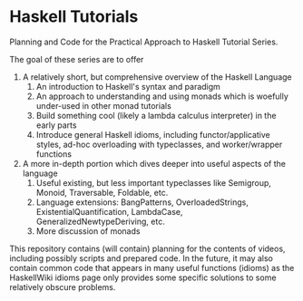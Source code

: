 # Haskell Tutorials
Planning and Code for the Practical Approach to Haskell Tutorial Series.

The goal of these series are to offer
1) A relatively short, but comprehensive overview of the Haskell Language
    1) An introduction to Haskell's syntax and paradigm
    2) An approach to understanding and using monads which is woefully under-used in other monad tutorials
    3) Build something cool (likely a lambda calculus interpreter) in the early parts
    4) Introduce general Haskell idioms, including functor/applicative styles, ad-hoc overloading with typeclasses, and worker/wrapper functions
2) A more in-depth portion which dives deeper into useful aspects of the language
    1) Useful existing, but less important typeclasses like Semigroup, Monoid, Traversable, Foldable, etc.
    2) Language extensions: BangPatterns, OverloadedStrings, ExistentialQuantification, LambdaCase, GeneralizedNewtypeDeriving, etc.
    3) More discussion of monads
  
This repository contains (will contain) planning for the contents of videos, including possibly scripts and prepared code.
In the future, it may also contain common code that appears in many useful functions (idioms) as the HaskellWiki idioms page only provides some specific solutions to some relatively obscure problems.

